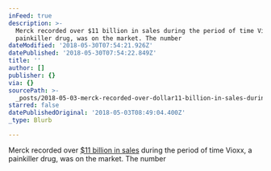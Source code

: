 ```yaml
---
inFeed: true
description: >-
  Merck recorded over $11 billion in sales during the period of time Vioxx, a
  painkiller drug, was on the market. The number
dateModified: '2018-05-30T07:54:21.926Z'
datePublished: '2018-05-30T07:54:22.849Z'
title: ''
author: []
publisher: {}
via: {}
sourcePath: >-
  _posts/2018-05-03-merck-recorded-over-dollar11-billion-in-sales-during-the-period-o.md
starred: false
datePublishedOriginal: '2018-05-03T08:49:04.400Z'
_type: Blurb

---
```

Merck recorded over [$11 billion in sales][0] during the period of time Vioxx, a painkiller drug, was on the market. The number

[0]: http://www.therubins.com/geninfo/advertise2.htm "Return on Illegal Marketing of Drugs"